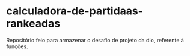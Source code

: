 # calculadora-de-partidaas-rankeadas
Repositório feio para armazenar o desafio de projeto da dio, referente à funções.
